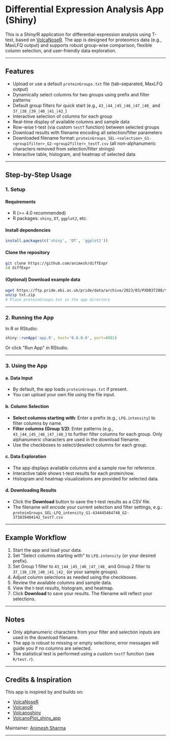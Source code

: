 
# Differential Expression Analysis App (Shiny)

This is a Shiny/R application for differential-expression analysis using T-test, based on [VolcaNoseR](https://github.com/JoachimGoedhart/VolcaNoseR/). The app is designed for proteomics data (e.g., MaxLFQ output) and supports robust group-wise comparison, flexible column selection, and user-friendly data exploration.

---

## Features

- Upload or use a default `proteinGroups.txt` file (tab-separated, MaxLFQ output)
- Dynamically select columns for two groups using prefix and filter patterns
- Default group filters for quick start (e.g., `43_|44_|45_|46_|47_|48_` and `37_|38_|39_|40_|41_|42_`)
- Interactive selection of columns for each group
- Real-time display of available columns and sample data
- Row-wise t-test (via custom `testT` function) between selected groups
- Download results with filename encoding all selection/filter parameters
- Downloaded filename format: 
	`proteinGroups_SEL-<selection>_G1-<group1filter>_G2-<group2filter>_testT.csv`
	(all non-alphanumeric characters removed from selection/filter strings)
- Interactive table, histogram, and heatmap of selected data

---

## Step-by-Step Usage

### 1. Setup

#### Requirements
- R (>= 4.0 recommended)
- R packages: `shiny`, `DT`, `ggplot2`, etc.

#### Install dependencies
```r
install.packages(c('shiny', 'DT', 'ggplot2'))
```

#### Clone the repository
```bash
git clone https://github.com/animesh/diffExpr
cd diffExpr
```

#### (Optional) Download example data
```bash
wget https://ftp.pride.ebi.ac.uk/pride/data/archive/2023/03/PXD037288/txt.zip
unzip txt.zip
# Place proteinGroups.txt in the app directory
```

---

### 2. Running the App

In R or RStudio:
```r
shiny::runApp('app.R', host='0.0.0.0', port=8081)
```
Or click "Run App" in RStudio.

---

### 3. Using the App

#### a. Data Input
- By default, the app loads `proteinGroups.txt` if present.
- You can upload your own file using the file input.

#### b. Column Selection
- **Select columns starting with**: Enter a prefix (e.g., `LFQ.intensity`) to filter columns by name.
- **Filter columns (Group 1/2)**: Enter patterns (e.g., `43_|44_|45_|46_|47_|48_`) to further filter columns for each group. Only alphanumeric characters are used in the download filename.
- Use the checkboxes to select/deselect columns for each group.

#### c. Data Exploration
- The app displays available columns and a sample row for reference.
- Interactive table shows t-test results for each protein/row.
- Histogram and heatmap visualizations are provided for selected data.

#### d. Downloading Results
- Click the **Download** button to save the t-test results as a CSV file.
- The filename will encode your current selection and filter settings, e.g.:
	`proteinGroups_SEL-LFQ_intensity_G1-434445464748_G2-373839404142_testT.csv`

---

## Example Workflow

1. Start the app and load your data.
2. Set "Select columns starting with" to `LFQ.intensity` (or your desired prefix).
3. Set Group 1 filter to `43_|44_|45_|46_|47_|48_` and Group 2 filter to `37_|38_|39_|40_|41_|42_` (or your sample groups).
4. Adjust column selections as needed using the checkboxes.
5. Review the available columns and sample data.
6. View the t-test results, histogram, and heatmap.
7. Click **Download** to save your results. The filename will reflect your selections.

---

## Notes

- Only alphanumeric characters from your filter and selection inputs are used in the download filename.
- The app is robust to missing or empty selections; error messages will guide you if no columns are selected.
- The statistical test is performed using a custom `testT` function (see `R/test.r`).

---

## Credits & Inspiration

This app is inspired by and builds on:
- [VolcaNoseR](https://github.com/JoachimGoedhart/VolcaNoseR)
- [VolcanoR](https://github.com/vovalive/volcanoR)
- [Volcanoshiny](https://github.com/hardingnj/volcanoshiny)
- [VolcanoPlot_shiny_app](https://github.com/stemicha/VolcanoPlot_shiny_app)

Maintainer: [Animesh Sharma](mailto:sharma.animesh@gmail.com?subject=diffExprApp)

---

